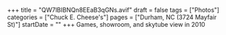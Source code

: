 +++
title = "QW7lBIBNQn8EEaB3qGNs.avif"
draft = false
tags = ["Photos"]
categories = ["Chuck E. Cheese's"]
pages = ["Durham, NC (3724 Mayfair St)"]
startDate = ""
+++
Games, showroom, and skytube view in 2010
